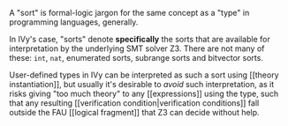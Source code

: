 A "sort" is formal-logic jargon for the same concept as a "type" in programming languages, generally.

In IVy's case, "sorts" denote **specifically** the sorts that are available for interpretation by the underlying SMT solver Z3. There are not many of these: `int`, `nat`, enumerated sorts, subrange sorts and bitvector sorts.

User-defined types in IVy can be interpreted as such a sort using [[theory instantiation]], but usually it's desirable to *avoid* such interpretation, as it risks giving "too much theory" to any [[expressions]] using the type, such that any resulting [[verification condition|verification conditions]] fall outside the FAU [[logical fragment]] that Z3 can decide without help.